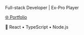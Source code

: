 Full-stack Developer | Ex-Pro Player

[🌐 Portfolio](https://samux.dev)

🔧 React • TypeScript • Node.js
